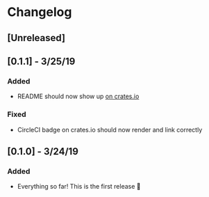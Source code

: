 # Changelog

## [Unreleased]

## [0.1.1] - 3/25/19

### Added

* README should now show up [on crates.io](https://crates.io/crates/resufancy)

### Fixed

* CircleCI badge on crates.io should now render and link correctly

## [0.1.0] - 3/24/19

### Added

* Everything so far! This is the first release 🎉
